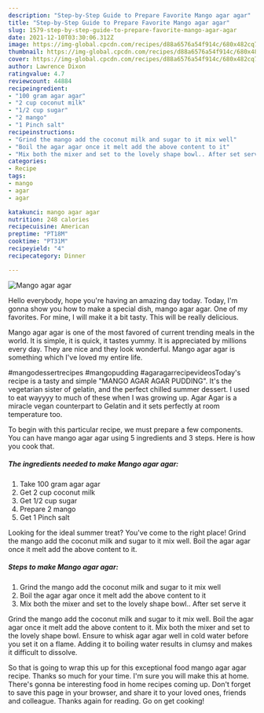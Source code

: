 ```yaml
---
description: "Step-by-Step Guide to Prepare Favorite Mango agar agar"
title: "Step-by-Step Guide to Prepare Favorite Mango agar agar"
slug: 1579-step-by-step-guide-to-prepare-favorite-mango-agar-agar
date: 2021-12-10T03:30:06.312Z
image: https://img-global.cpcdn.com/recipes/d88a6576a54f914c/680x482cq70/mango-agar-agar-recipe-main-photo.jpg
thumbnail: https://img-global.cpcdn.com/recipes/d88a6576a54f914c/680x482cq70/mango-agar-agar-recipe-main-photo.jpg
cover: https://img-global.cpcdn.com/recipes/d88a6576a54f914c/680x482cq70/mango-agar-agar-recipe-main-photo.jpg
author: Lawrence Dixon
ratingvalue: 4.7
reviewcount: 44884
recipeingredient:
- "100 gram agar agar"
- "2 cup coconut milk"
- "1/2 cup sugar"
- "2 mango"
- "1 Pinch salt"
recipeinstructions:
- "Grind the mango add the coconut milk and sugar to it mix well"
- "Boil the agar agar once it melt add the above content to it"
- "Mix both the mixer and set to the lovely shape bowl.. After set serve it"
categories:
- Recipe
tags:
- mango
- agar
- agar

katakunci: mango agar agar 
nutrition: 248 calories
recipecuisine: American
preptime: "PT18M"
cooktime: "PT31M"
recipeyield: "4"
recipecategory: Dinner

---
```



![Mango agar agar](https://img-global.cpcdn.com/recipes/d88a6576a54f914c/680x482cq70/mango-agar-agar-recipe-main-photo.jpg)

Hello everybody, hope you're having an amazing day today. Today, I'm gonna show you how to make a special dish, mango agar agar. One of my favorites. For mine, I will make it a bit tasty. This will be really delicious.

Mango agar agar is one of the most favored of current trending meals in the world. It is simple, it is quick, it tastes yummy. It is appreciated by millions every day. They are nice and they look wonderful. Mango agar agar is something which I've loved my entire life.

#mangodessertrecipes #mangopudding #agaragarrecipevideosToday&#39;s recipe is a tasty and simple &#34;MANGO AGAR AGAR PUDDING&#34;. It&#39;s the vegetarian sister of gelatin, and the perfect chilled summer dessert. I used to eat wayyyy to much of these when I was growing up. Agar Agar is a miracle vegan counterpart to Gelatin and it sets perfectly at room temperature too.


To begin with this particular recipe, we must prepare a few components. You can have mango agar agar using 5 ingredients and 3 steps. Here is how you cook that.

<!--inarticleads1-->

##### The ingredients needed to make Mango agar agar:

1. Take 100 gram agar agar
1. Get 2 cup coconut milk
1. Get 1/2 cup sugar
1. Prepare 2 mango
1. Get 1 Pinch salt


Looking for the ideal summer treat? You&#39;ve come to the right place! Grind the mango add the coconut milk and sugar to it mix well. Boil the agar agar once it melt add the above content to it. 

<!--inarticleads2-->

##### Steps to make Mango agar agar:

1. Grind the mango add the coconut milk and sugar to it mix well
1. Boil the agar agar once it melt add the above content to it
1. Mix both the mixer and set to the lovely shape bowl.. After set serve it


Grind the mango add the coconut milk and sugar to it mix well. Boil the agar agar once it melt add the above content to it. Mix both the mixer and set to the lovely shape bowl. Ensure to whisk agar agar well in cold water before you set it on a flame. Adding it to boiling water results in clumsy and makes it difficult to dissolve. 

So that is going to wrap this up for this exceptional food mango agar agar recipe. Thanks so much for your time. I'm sure you will make this at home. There's gonna be interesting food in home recipes coming up. Don't forget to save this page in your browser, and share it to your loved ones, friends and colleague. Thanks again for reading. Go on get cooking!
